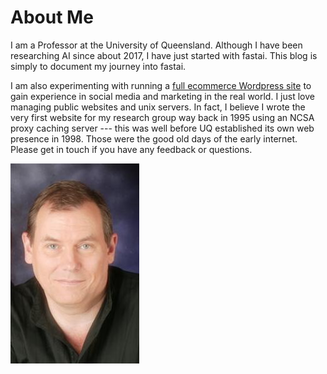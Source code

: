 # About Me

I am a Professor at the University of Queensland.  Although I have been researching AI since about 2017, I have just started with fastai.  This blog is simply to document my journey into fastai. 

I am also experimenting with running a [full ecommerce Wordpress site](https://vivki.com.au) to gain experience in social media and marketing in the real world.  I just love managing public websites and unix servers.  In fact, I believe I wrote the very first website for my research group way back in 1995 using an NCSA proxy caching server --- this was well before UQ established its own web presence in 1998. Those were the good old days of the early internet. Please get in touch if you have any feedback or questions. 

![Image of Brian Lovell](images/Lovell_portrait_small.jpg)

<script src="/assets/scripts/copyCode.js" async> </script>